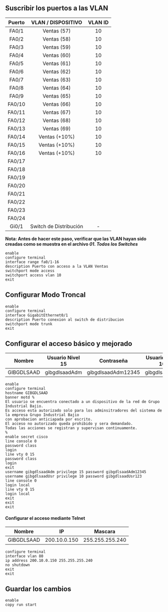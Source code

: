 ## Suscribir los puertos a las VLAN
| Puerto |   VLAN / DISPOSITIVO   | VLAN ID |
| :----: | :--------------------: | :-----: |
| FA0/1  |      Ventas (57)       |   10    |
| FA0/2  |      Ventas (58)       |   10    |
| FA0/3  |      Ventas (59)       |   10    |
| FA0/4  |      Ventas (60)       |   10    |
| FA0/5  |      Ventas (61)       |   10    |
| FA0/6  |      Ventas (62)       |   10    |
| FA0/7  |      Ventas (63)       |   10    |
| FA0/8  |      Ventas (64)       |   10    |
| FA0/9  |      Ventas (65)       |   10    |
| FA0/10 |      Ventas (66)       |   10    |
| FA0/11 |      Ventas (67)       |   10    |
| FA0/12 |      Ventas (68)       |   10    |
| FA0/13 |      Ventas (69)       |   10    |
| FA0/14 |     Ventas (+10%)      |   10    |
| FA0/15 |     Ventas (+10%)      |   10    |
| FA0/16 |     Ventas (+10%)      |   10    |
| FA0/17 |                        |         |
| FA0/18 |                        |         |
| FA0/19 |                        |         |
| FA0/20 |                        |         |
| FA0/21 |                        |         |
| FA0/22 |                        |         |
| FA0/23 |                        |         |
| FA0/24 |                        |         |
| Gi0/1  | Switch de Distribución |    -    |

**Nota: Antes de hacer este paso, verificar que las VLAN hayan sido creadas como se muestra en el archivo *01. Todos los Switches***

```
enable
configure terminal
interface range fa0/1-16
description Puerto con acceso a la VLAN Ventas
switchport mode access
switchport access vlan 10
exit
```
## Configurar Modo Troncal

```
enable
configure terminal
interface GigabitEthernet0/1
description Puerto conexion al switch de distribucion
switchport mode trunk
exit
```
## Configurar el acceso básico y mejorado
|   Nombre   | Usuario Nivel 15 |     Contraseña     | Usuario Nivel 10 |    Contraseña    |
| :--------: | :--------------: | :----------------: | :--------------: | :--------------: |
| GIBGDLSAAD |  gibgdlsaadAdm   | gibgdlsaadAdm12345 |  gibgdlsaadUsr   | gibgdlsaadUsr123 |

```
enable
configure terminal
hostname GIBGDLSAAD
banner motd %
El usuario se encuentra conectado a un dispositivo de la red de Grupo Industrial Bajio.
Es acceso esta autorizado solo para los adminsitradores del sistema de la empresa Grupo Industrial Bajio
con aprobacion anticiapada por escrito.
El acceso no autorizado queda prohibido y sera demandado.
Todas las acciones se registran y supervisan continuamente.
%
enable secret cisco
line console 0
password class
login
line vty 0 15
password class
login
exit
username gibgdlsaadAdm privilege 15 password gibgdlsaadAdm12345
username gibgdlsaadUsr privilege 10 password gibgdlsaadUsr123
line console 0
login local
line vty 0 15
login local
exit
exit
exit
```
#### Configurar el acceso mediante Telnet
|   Nombre   |      IP      |     Mascara     |
| :--------: | :----------: | :-------------: |
| GIBGDLSAAD | 200.10.0.150 | 255.255.255.240 

```
configure terminal
interface vlan 80
ip address 200.10.0.150 255.255.255.240
no shutdown
exit
exit
```
## Guardar los cambios

```
enable
copy run start
```